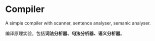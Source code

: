 Compiler
========

A simple compiler with scanner, sentence analyser, semanic analyser.

编译原理实验，包括**词法分析器、句法分析器、语义分析器**。
